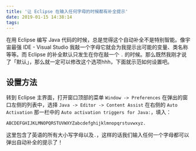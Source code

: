 ```yaml
---
title: '让 Eclipse 在输入任何字母的时候都有补全提示'
date: 2019-01-15 14:38:14
tags:
---
```

在用 Eclipse 编写 Java 代码的时候，总是觉得这个自动补全不是特别智能。像宇宙最强 IDE - Visual Studio 我敲一个字母它就会为我提示出可能的变量、类名称等等。而 Eclipse 的补全默认只发生在你在敲一个 `.` 的时候。那么既然我刚才说了「默认」，那么就一定可以修改这个选项hhh，下面就示范如何设置吧。
## 设置方法
转到 Eclipse 主界面，打开窗口顶部的菜单 `Window -> Preferences`
在弹出的窗口左侧的列表中，选择 `Java -> Editor -> Content Assist`
在右侧的 `Auto Activation` 那一栏中的 `Auto activation triggers for Java:`，填入：
```
ABCDEFGHIJKLMNOPQRSTUVWXYZabcdefghijklmnopqrstuvwxyz.
```
这里包含了英语的所有大小写字母以及`.`，这样的话我们输入任何一个字母都可以弹出自动补全的提示了！